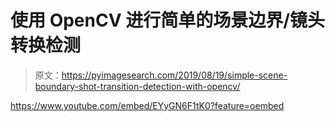 # 使用 OpenCV 进行简单的场景边界/镜头转换检测

> 原文：<https://pyimagesearch.com/2019/08/19/simple-scene-boundary-shot-transition-detection-with-opencv/>

<https://www.youtube.com/embed/EYyGN6F1tK0?feature=oembed>